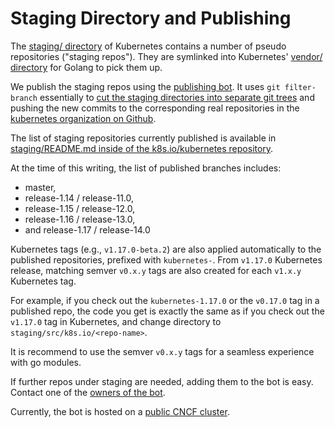 # Staging Directory and Publishing

The [staging/ directory](https://git.k8s.io/kubernetes/staging) of Kubernetes contains a number of pseudo repositories ("staging repos"). They are symlinked into Kubernetes' [vendor/ directory](https://git.k8s.io/kubernetes/vendor/k8s.io) for Golang to pick them up.

We publish the staging repos using the [publishing bot](https://git.k8s.io/publishing-bot). It uses `git filter-branch` essentially to [cut the staging directories into separate git trees](https://de.slideshare.net/sttts/cutting-the-kubernetes-monorepo-in-pieces-never-learnt-more-about-git) and pushing the new commits to the corresponding real repositories in the [kubernetes organization on Github](https://github.com/kubernetes).

The list of staging repositories currently published is available in [staging/README.md inside of the k8s.io/kubernetes repository](https://git.k8s.io/kubernetes/staging/README.md).

At the time of this writing, the list of published branches includes:

- master,
- release-1.14 / release-11.0,
- release-1.15 / release-12.0,
- release-1.16 / release-13.0,
- and release-1.17 / release-14.0

Kubernetes tags (e.g., `v1.17.0-beta.2`) are also applied automatically to the published repositories, prefixed with `kubernetes-`.
From `v1.17.0` Kubernetes release, matching semver `v0.x.y` tags are also created for each `v1.x.y` Kubernetes tag.

For example, if you check out the `kubernetes-1.17.0` or the `v0.17.0` tag in
a published repo, the code you get is exactly the same as if you check out the
`v1.17.0` tag in Kubernetes, and change directory to `staging/src/k8s.io/<repo-name>`.

It is recommend to use the semver `v0.x.y` tags for a seamless experience
with go modules.

If further repos under staging are needed, adding them to the bot is easy.
Contact one of the [owners of the bot](https://git.k8s.io/publishing-bot/OWNERS).

Currently, the bot is hosted on a
[public CNCF cluster](https://git.k8s.io/publishing-bot/k8s-publishing-bot.md).
